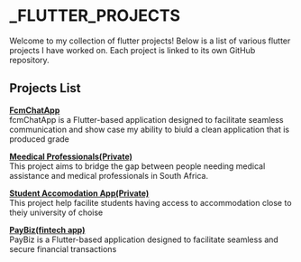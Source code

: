 # _FLUTTER_PROJECTS

Welcome to my collection of flutter projects! Below is a list of various flutter projects I have worked on. Each project is linked to its own GitHub repository.

## Projects List

**[ FcmChatApp ](https://github.com/FLAVIYO/fcmChatApp)**  
fcmChatApp is a Flutter-based application designed to facilitate seamless communication and show case my ability to biuld a clean application that is produced grade

**[ Meedical Professionals(Private) ](https://github.com/Pharmanathi/pharmanathi.com/tree/main)**  
This project aims to bridge the gap between people needing medical assistance and medical professionals in South Africa. 

**[ Student Accomodation App(Private) ](https://github.com/Pharmanathi/pharmanathi.com/tree/main)**  
This project help facilite students having access to accommodation close to theiy university of choise

**[ PayBiz(fintech app) ](https://github.com/FLAVIYO/paybiz)**  
PayBiz is a Flutter-based application designed to facilitate seamless and secure financial transactions
